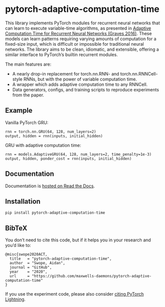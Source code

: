 # pytorch-adaptive-computation-time

This library implements PyTorch modules for recurrent neural networks that can learn to execute variable-time algorithms,
as presented in [Adaptive Computation Time for Recurrent Neural Networks (Graves 2016)](https://arxiv.org/abs/1603.08983/).
These models can learn patterns requiring varying amounts of computation for a fixed-size input,
which is difficult or impossible for traditional neural networks.
The library aims to be clean, idiomatic, and extensible, offering a similar interface to PyTorch’s builtin recurrent modules.

The main features are:
 - A nearly drop-in replacement for torch.nn.RNN- and torch.nn.RNNCell-style RNNs, but with the power of variable computation time.
 - A wrapper which adds adaptive computation time to any RNNCell.
 - Data generators, configs, and training scripts to reproduce experiments from the paper.

## Example
Vanilla PyTorch GRU:

```
rnn = torch.nn.GRU(64, 128, num_layers=2)
output, hidden = rnn(inputs, initial_hidden)
```

GRU with adaptive computation time:

```
rnn = models.AdaptiveGRU(64, 128, num_layers=2, time_penalty=1e-3)
output, hidden, ponder_cost = rnn(inputs, initial_hidden)
```

## Documentation
Documentation is [hosted on Read the Docs](https://github.com/iamishalkin/cyrtd).

## Installation

```
pip install pytorch-adaptive-computation-time
```

## BibTeX

You don’t need to cite this code, but if it helps you in your research and you’d like to:

```
@misc{swope2020ACT,
  title   = "pytorch-adaptive-computation-time",
  author  = "Swope, Aidan",
  journal = "GitHub",
  year    = "2020",
  url     = "https://github.com/maxwells-daemons/pytorch-adaptive-computation-time"
}
```

If you use the experiment code, please also consider [citing PyTorch Lightning](https://github.com/PyTorchLightning/pytorch-lightning#bibtex/).
